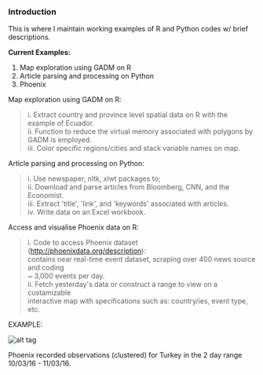 ### Introduction  
This is where I maintain working examples of R and Python codes w/ brief descriptions.

**Current Examples:**  
1. Map exploration using GADM on R    
2. Article parsing and processing on Python  
3. Phoenix

Map exploration using GADM on R:       
>i. Extract country and province level spatial data on R with the example of Ecuador.   
ii. Function to reduce the virtual memory associated with polygons by GADM is employed.  
iii. Color specific regions/cities and stack variable names on map.  
  
Article parsing and processing on Python:       
>i. Use newspaper, nltk, xlwt packages to;    
ii. Download and parse articles from Bloomberg, CNN, and the Economist.    
iii. Extract 'title', 'link', and 'keywords' associated with articles.  
iv. Write data on an Excel workbook.

Access and visualise Phoenix data on R:  
>i. Code to access Phoenix dataset (http://phoenixdata.org/description):  
	contains near real-time event dataset, scraping over 400 news source and coding  
    ~ 3,000 events per day.  
ii. Fetch yesterday's data or construct a range to view on a custamizable    
	interactive map with specifications such as: country/ies, event type, etc.  
	
EXAMPLE:  

![alt tag](https://cloud.githubusercontent.com/assets/17466433/13907496/53f545fe-eee7-11e5-9057-be77197f04a1.jpeg)    
  
Phoenix recorded observations (clustered) for Turkey in the 2 day range 10/03/16 - 11/03/16.  


